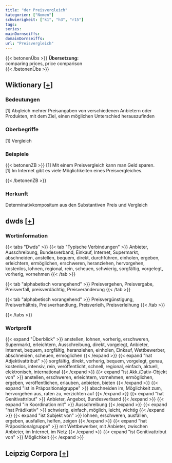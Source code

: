 ```yaml
---
title: "der Preisvergleich"
kategorien: ["Nomen"]
schwierigkeit: ["k1", "h3", "r15"]
tags:
series:
mainDornseiffs:
domainDornseiffs:
url: "Preisvergleich"
---
```


{{< betonenÜbs >}}
**Übersetzung:**  
comparing prices, price comparison  
{{< /betonenÜbs >}}

## Wiktionary [[+](https://de.wiktionary.org/wiki/Preisvergleich)]

### Bedeutungen
[1] Abgleich mehrer Preisangaben von verschiedenen Anbietern oder Produkten, mit dem Ziel, einen möglichen Unterschied herauszufinden  

### Oberbegriffe
[1] Vergleich  

### Beispiele
{{< betonenZB >}}
[1] Mit einem Preisvergleich kann man Geld sparen.  
[1] Im Internet gibt es viele Möglichkeiten eines Preisvergleiches.  

{{< /betonenZB >}}
### Herkunft
Determinativkompositum aus den Substantiven Preis und Vergleich  



## dwds [[+](https://www.dwds.de/wb/Preisvergleich)]

### Wortinformation
{{< tabs "Dwds" >}}
{{< tab "Typische Verbindungen" >}}
Anbieter, Ausschreibung, Bundesverband, Einkauf, Internet, Supermarkt, abschneiden, anstellen, bequem, direkt, durchführen, einholen, ergeben, erleichtern, ermöglichen, erschweren, heranziehen, hervorgehen, kostenlos, lohnen, regional, rein, scheuen, schwierig, sorgfältig, vorgelegt, vorherig, vornehmen
{{< /tab >}}

{{< tab "alphabetisch vorangehend" >}}
Preisvergehen, Preisvergabe, Preisverfall, preisverdächtig, Preisveränderung
{{< /tab >}}

{{< tab "alphabetisch vorangehend" >}}
Preisvergünstigung, Preisverhältnis, Preisverhandlung, Preisverleih, Preisverleihung
{{< /tab >}}

{{< /tabs >}}

### Wortprofil
{{< expand "Überblick" >}} anstellen, lohnen, vorherig, erschweren, Supermarkt, erleichtern, Ausschreibung, direkt, vorgelegt, Anbieter, Internet, bequem, sorgfältig, heranziehen, einholen, Einkauf, Wettbewerber, abschneiden, scheuen, ermöglichen {{< /expand >}}
{{< expand "hat Adjektivattribut" >}} sorgfältig, direkt, vorherig, bequem, vorgelegt, genau, kostenlos, intensiv, rein, veröffentlicht, schnell, regional, einfach, aktuell, elektronisch, international {{< /expand >}}
{{< expand "ist Akk./Dativ-Objekt von" >}} anstellen, erschweren, erleichtern, vornehmen, ermöglichen, ergeben, veröffentlichen, erlauben, anbieten, bieten {{< /expand >}}
{{< expand "ist in Präpositionalgruppe" >}} abschneiden im, Möglichkeit zum, hervorgehen aus, raten zu, verzichten auf {{< /expand >}}
{{< expand "hat Genitivattribut" >}} Anbieter, Angebot, Bundesverband {{< /expand >}}
{{< expand "in Koordination mit" >}} Ausschreibung {{< /expand >}}
{{< expand "hat Prädikativ" >}} schwierig, einfach, möglich, leicht, wichtig {{< /expand >}}
{{< expand "ist Subjekt von" >}} lohnen, erschweren, ausfällen, ergeben, ausfallen, helfen, zeigen {{< /expand >}}
{{< expand "hat Präpositionalgruppe" >}} mit Wettbewerber, mit Anbieter, zwischen Anbieter, im Internet, im Netz {{< /expand >}}
{{< expand "ist Genitivattribut von" >}} Möglichkeit {{< /expand >}}

## Leipzig Corpora [[+](https://corpora.uni-leipzig.de/en/res?word=Preisvergleich&corpusId=deu_newscrawl-public_2018)]

